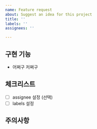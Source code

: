 ```yaml
---
name: Feature request
about: Suggest an idea for this project
title: ''
labels: ''
assignees: ''

---
```


## 구현 기능
- 어쩌구 저쩌구
## 체크리스트
-[ ] assignee 설정 (선택)
-[ ] labels 설정
## 주의사항
